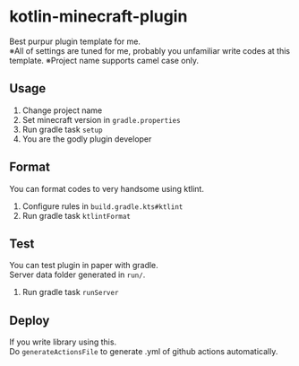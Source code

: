 # kotlin-minecraft-plugin
Best purpur plugin template for me.  
※All of settings are tuned for me, probably you unfamiliar write codes at this template.
※Project name supports camel case only.

## Usage
1. Change project name
2. Set minecraft version in `gradle.properties`
3. Run gradle task `setup`
4. You are the godly plugin developer

## Format
You can format codes to very handsome using ktlint.
1. Configure rules in `build.gradle.kts#ktlint`
2. Run gradle task `ktlintFormat`

## Test
You can test plugin in paper with gradle.  
Server data folder generated in `run/`.
1. Run gradle task `runServer`

## Deploy
If you write library using this.  
Do `generateActionsFile` to generate .yml of github actions automatically.